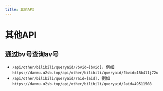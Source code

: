 ```yaml
---
title: 其他API
---
```


# 其他API

## 通过bv号查询av号

- `/api/other/bilibili/queryaid/?bvid=[bvid]`，例如  
  `https://danmu.u2sb.top/api/other/bilibili/queryaid/?bvid=18b411j72u`
- `/api/other/bilibili/queryaid/?aid=[aid]`，例如  
  `https://danmu.u2sb.top/api/other/bilibili/queryaid/?aid=49511508`


<ClientOnly>
  <Vssue title="其他API-other | 弹幕服务器文档" />
</ClientOnly>
